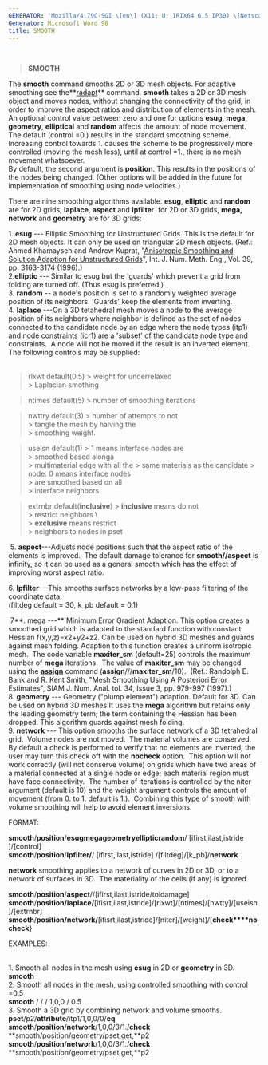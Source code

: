 ```yaml
---
GENERATOR: 'Mozilla/4.79C-SGI \[en\] (X11; U; IRIX64 6.5 IP30) \[Netscape\]'
Generator: Microsoft Word 98
title: SMOOTH
---
```


 

> **SMOOTH**

The **smooth** command smooths 2D or 3D mesh objects. For adaptive
smoothing see the**[radapt](RADAPT.html)** command. **smooth** takes a
2D or 3D mesh object and moves nodes, without changing the connectivity
of the grid, in order to improve the aspect ratios and distribution of
elements in the mesh.\
An optional control value between zero and one for options **esug**,
**mega**, **geometry**, **elliptical** and **random** affects the amount
of node movement. The default (control =0.) results in the standard
smoothing scheme. Increasing control towards 1. causes the scheme to be
progressively more controlled (moving the mesh less), until at control
=1., there is no mesh movement whatsoever.\
By default, the second argument is **position**. This results in the
positions of the nodes being changed. (Other options will be added in
the future for implementation of smoothing using node velocities.)

There are nine smoothing algorithms available. **esug**, **elliptic**
and **random**  are for 2D grids, **laplace**, **aspect** and
**lpfilte**r  for 2D or 3D grids, **mega, network** and **geometry** are
for 3D grids:

1\. **esug** --- Elliptic Smoothing for Unstructured Grids. This is the
default for 2D mesh objects. It can only be used on triangular 2D mesh
objects. (Ref.: Ahmed Khamayseh and Andrew Kuprat, "[Anisotropic
Smoothing and Solution Adaption for Unstructured
Grids](../pdfs/ahmandrew1.pdf)", Int. J. Num. Meth. Eng., Vol. 39, pp.
3163-3174 (1996).)\
2.**elliptic** --- Similar to esug but the 'guards' which prevent a grid
from folding are turned off. (Thus esug is preferred.)\
3. **random** -- a node's position is set to a randomly weighted average
position of its neighbors. 'Guards' keep the elements from inverting.\
4. **laplace** ---On a 3D tetahedral mesh moves a node to the average
position of its neighbors where neighbor is defined as the set of nodes
connected to the candidate node by an edge where the node types (itp1)
and node constraints (icr1) are a 'subset' of the candidate node type
and constraints.  A node will not be moved if the result is an inverted
element. The following controls may be supplied:\
 


 > rlxwt default(0.5)               > weight for underrelaxed         
                                    > Laplacian smothing              

 > ntimes default(5)                > number of smoothing iterations  

 > nwttry default(3)                > number of attempts to not       
                                    > tangle the mesh by halving the  
                                    > smoothing weight.               

 > useisn default(1)                > 1 means interface nodes are     
                                    > smoothed based alonga           
                                    > multimaterial edge with all the 
                                    > same materials as the candidate 
                                    > node. 0 means interface nodes   
                                    > are smoothed based on all       
                                    > interface neighbors             

 > extrnbr default(**inclusive**)   > **inclusive** means do not      
                                    > restrict neighbors \            
                                    > **exclusive** means restrict    
                                    > neighbors to nodes in pset      


 5. **aspect**---Adjusts node positions such that the aspect ratio of
the elements is improved.  The default damage tolerance for
**smooth//aspect** is infinity, so it can be used as a general smooth
which has the effect of improving worst aspect ratio.

6\. **lpfilter**---This smooths surface networks by a low-pass filtering
of the coordinate data.\
(filtdeg default = 30, k\_pb default = 0.1)

 7**. mega ---** Minimum Error Gradient Adaption. This option creates a
smoothed grid which is adapted to the standard function with constant
Hessian f(x,y,z)=x2+y2+z2. Can be used on hybrid 3D meshes and guards
against mesh folding. Adaption to this function creates a uniform
isotropic mesh.  The code variable **maxiter\_sm** (default=25) controls
the maximum number of **mega** iterations.  The value of **maxiter\_sm**
may be changed using the **[assign](ASSIGN.html)** command
(**assign**///**maxiter\_sm**/10).  (Ref.: Randolph E. Bank and R. Kent
Smith, "Mesh Smoothing Using A Posteriori Error Estimates", SIAM J. Num.
Anal. tol. 34, Issue 3, pp. 979-997 (1997).)\
8. **geometry** --- Geometry ("plump element") adaption. Default for 3D.
Can be used on hybrid 3D meshes It uses the **mega** algorithm but
retains only the leading geometry term; the term containing the Hessian
has been dropped. This algorithm guards against mesh folding.\
9. **network** --- This option smooths the surface network of a 3D
tetrahedral grid.  Volume nodes are not moved.  The material volumes are
conserved.  By default a check is performed to verify that no elements
are inverted; the user may turn this check off with the **nocheck**
option.  This option will not work correctly (will not conserve volume)
on grids which have two areas of a material connected at a single node
or edge; each material region must have face connectivity.  The number
of iterations is controlled by the niter argument (default is 10) and
the weight argument controls the amount of movement (from 0. to 1.
default is 1.).  Combining this type of smooth with volume smoothing
will help to avoid element inversions.

FORMAT:

**smooth**/**position**/**esug****mega****geometry****elliptic****random**/
\[ifirst,ilast,istride \]/\[control\]\
**smooth**/**position**/**lpfilter/**/ \[ifirst,ilast,istride\]
/\[filtdeg\]/\[k\_pb\]/**network**

**network** smoothing applies to a network of curves in 2D or 3D, or to
a network of surfaces in 3D.  The materiality of the cells (if any) is
ignored.

**smooth**/**position**/**aspect**//\[ifirst,ilast,istride/toldamage\]\
**smooth**/**position/laplace/**\[ifisrt,ilast,istride\]/\[rlxwt\]/\[ntimes\]/\[nwtty\]/\[useisn\]/\[extrnbr\]\
**smooth**/**position/network/**\[ifisrt,ilast,istride\]/\[niter\]/\[weight\]/\[**check****nocheck**}

EXAMPLES:\
 

1\. Smooth all nodes in the mesh using **esug** in 2D or **geometry** in
3D.\
**smooth**\
2. Smooth all nodes in the mesh, using controlled smoothing with control
=0.5\
**smooth** / / / 1,0,0 / 0.5\
3. Smooth a 3D grid by combining network and volume smooths.\
**pset**/p2/**attribute**/itp1/1,0,0/0/**eq**\
**smooth**/**position**/**network**/1,0,0/3/1./**check**\
**smooth/position/geometry/pset,get,**p2\
**smooth**/**position**/**network**/1,0,0/3/1./**check**\
**smooth/position/geometry/pset,get,**p2

